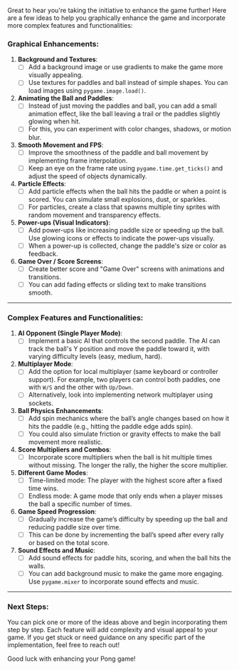 Great to hear you're taking the initiative to enhance the game further! Here are a few ideas to help you graphically enhance the game and incorporate more complex features and functionalities:

### **Graphical Enhancements:**

1. **Background and Textures**:
   -[ ] Add a background image or use gradients to make the game more visually appealing.
   -[ ] Use textures for paddles and ball instead of simple shapes. You can load images using `pygame.image.load()`.

2. **Animating the Ball and Paddles**:
   -[ ] Instead of just moving the paddles and ball, you can add a small animation effect, like the ball leaving a trail or the paddles slightly glowing when hit.
   -[ ] For this, you can experiment with color changes, shadows, or motion blur.

3. **Smooth Movement and FPS**:
   -[ ] Improve the smoothness of the paddle and ball movement by implementing frame interpolation.
   -[ ] Keep an eye on the frame rate using `pygame.time.get_ticks()` and adjust the speed of objects dynamically.

4. **Particle Effects**:
   -[ ] Add particle effects when the ball hits the paddle or when a point is scored. You can simulate small explosions, dust, or sparkles.
   -[ ] For particles, create a class that spawns multiple tiny sprites with random movement and transparency effects.

5. **Power-ups (Visual Indicators)**:
   -[ ] Add power-ups like increasing paddle size or speeding up the ball. Use glowing icons or effects to indicate the power-ups visually.
   -[ ] When a power-up is collected, change the paddle's size or color as feedback.

6. **Game Over / Score Screens**:
   -[ ] Create better score and "Game Over" screens with animations and transitions.
   -[ ] You can add fading effects or sliding text to make transitions smooth.

---

### **Complex Features and Functionalities:**

1. **AI Opponent (Single Player Mode)**:
   -[ ] Implement a basic AI that controls the second paddle. The AI can track the ball's Y position and move the paddle toward it, with varying difficulty levels (easy, medium, hard).

2. **Multiplayer Mode**:
   -[ ] Add the option for local multiplayer (same keyboard or controller support). For example, two players can control both paddles, one with `W/S` and the other with `Up/Down`.
   -[ ] Alternatively, look into implementing network multiplayer using sockets.

3. **Ball Physics Enhancements**:
   -[ ] Add spin mechanics where the ball’s angle changes based on how it hits the paddle (e.g., hitting the paddle edge adds spin).
   -[ ] You could also simulate friction or gravity effects to make the ball movement more realistic.

4. **Score Multipliers and Combos**:
   -[ ] Incorporate score multipliers when the ball is hit multiple times without missing. The longer the rally, the higher the score multiplier.

5. **Different Game Modes**:
   -[ ] Time-limited mode: The player with the highest score after a fixed time wins.
   -[ ] Endless mode: A game mode that only ends when a player misses the ball a specific number of times.

6. **Game Speed Progression**:
   -[ ] Gradually increase the game’s difficulty by speeding up the ball and reducing paddle size over time.
   -[ ] This can be done by incrementing the ball’s speed after every rally or based on the total score.

7. **Sound Effects and Music**:
   -[ ] Add sound effects for paddle hits, scoring, and when the ball hits the walls.
   -[ ] You can add background music to make the game more engaging. Use `pygame.mixer` to incorporate sound effects and music.

---

### **Next Steps:**

You can pick one or more of the ideas above and begin incorporating them step by step. Each feature will add complexity and visual appeal to your game. If you get stuck or need guidance on any specific part of the implementation, feel free to reach out!

Good luck with enhancing your Pong game!
